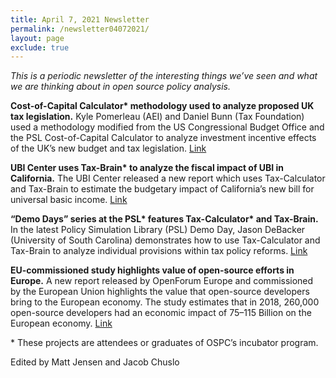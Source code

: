 ```yaml
---
title: April 7, 2021 Newsletter
permalink: /newsletter04072021/
layout: page
exclude: true
---
```

*This is a periodic newsletter of the interesting things we’ve seen and what we are thinking about in open source policy analysis.*

**Cost-of-Capital Calculator\* methodology used to analyze proposed UK
tax legislation.** Kyle Pomerleau (AEI) and Daniel Bunn (Tax Foundation)
used a methodology modified from the US Congressional Budget Office and
the PSL Cost-of-Capital Calculator to analyze investment incentive
effects of the UK’s new budget and tax legislation.
[Link](https://www.aei.org/wp-content/uploads/2021/03/Pomerleau-Marginal-Effective-Tax-Rates-and-the-2021-UK-Budget-032321.pdf?x91208)

**UBI Center uses Tax-Brain\* to analyze the fiscal impact of UBI in
California.** The UBI Center released a new report which uses
Tax-Calculator and Tax-Brain to estimate the budgetary impact of
California’s new bill for universal basic income.
[Link](https://blog.ubicenter.org/20210403/california-ab65-calubi.html#)

**“Demo Days” series at the PSL\* features Tax-Calculator\* and
Tax-Brain.** In the latest Policy Simulation Library (PSL) Demo Day,
Jason DeBacker (University of South Carolina) demonstrates how to use
Tax-Calculator and Tax-Brain to analyze individual provisions within tax
policy reforms. [Link](https://youtu.be/O79H2Z8CeGc)

**EU-commissioned study highlights value of open-source efforts in
Europe.** A new report released by OpenForum Europe and commissioned by
the European Union highlights the value that open-source developers
bring to the European economy. The study estimates that in 2018, 260,000
open-source developers had an economic impact of $75–$115 Billion on the
European economy. [Link](https://youtu.be/ujp2dsfyOuQ)

\* These projects are attendees or graduates of OSPC’s incubator program.

Edited by Matt Jensen and Jacob Chuslo


<br>

<script style="margin-left:-35px" src="//hello.aei.org/js/forms2/js/forms2.min.js"></script>
<form style="margin-left:-35px" id="mktoForm_1256"></form>
<script style="margin-left:-35px" >MktoForms2.loadForm("//app-sj19.marketo.com", "475-PBQ-971", 1256);</script>